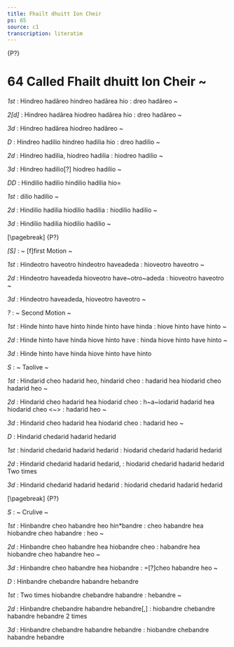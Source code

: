 ```yaml
---
title: Fhailt dhuitt Ion Cheir
ps: 65
source: c1
transcription: literatim
---
```


{P?}

# 64 Called Fhailt dhuitt Ion Cheir \~

_1st_
: Hindreo hadãreo hindreo hadãrea hio
: dreo hadãreo \~

_2\[d\]_
: Hindreo hadãrea hiodreo hadãrea hio
: dreo hadãreo \~

_3d_
: Hindreo hadãrea hiodreo hadãreo \~

_D_
: Hindreo hadilio hindreo hadilia hio
: dreo hadilio \~

_2d_
: Hindreo hadilia, hiodreo hadilia
: hiodreo hadilio \~

_3d_
: Hindreo hadilio\[?\] hiodreo hadilio \~

_DD_
: Hindilio hadilio hindilio hadilia hio=

_1st_
: dilio hadilio \~

_2d_
: Hindilio hadilia hiodilio hadilia
: hiodilio hadilio \~

_3d_
: Hindilio hadilia hiodilio hadilio \~

[\pagebreak]
{P?}

_\[S\]_
: \~ \[f\]first Motion \~

_1st_
: Hindeotro haveotro hindeotro haveadeda
: hioveotro haveotro \~

_2d_
: Hindeotro haveadeda hioveotro have~otro~adeda
: hioveotro haveotro \~

_3d_
: Hindeotro haveadeda, hioveotro haveotro \~

_?_
: \~ Second Motion \~

_1st_
: Hinde hinto have hinto hinde hinto have hinda
: hiove hinto have hinto \~

_2d_
: Hinde hinto have hinda hiove hinto have
: hinda hiove hinto have hinto \~

_3d_
: Hinde hinto have hinda hiove hinto have hinto

_S_
: \~ Taolive \~

_1st_
: Hindarid cheo hadarid heo, hindarid cheo
: hadarid hea hiodarid cheo hadarid heo \~

_2d_
: Hindarid cheo hadarid hea hiodarid cheo
: h~a~iodarid hadarid hea hiodarid cheo \<\~\>
: hadarid heo \~

_3d_
: Hindarid cheo hadarid hea hiodarid cheo
: hadarid heo \~

_D_
: Hindarid chedarid hadarid hedarid

_1st_
: hindarid chedarid hadarid hedarid
: hiodarid chedarid hadarid hedarid

_2d_
: Hindarid chedarid hadarid hedarid,
: hiodarid chedarid hadarid hedarid Two times

_3d_
: Hindarid chedarid hadarid hedarid
: hiodarid chedarid hadarid hedarid

[\pagebreak]
{P?}

_S_
: \~ Crulive \~

_1st_
: Hinbandre cheo habandre heo hin\*bandre
: cheo habandre hea hiobandre cheo habandre
: heo \~

_2d_
: Hinbandre cheo habandre hea hiobandre cheo
: habandre hea hiobandre cheo habandre heo \~

_3d_
: Hinbandre cheo habandre hea hiobandre
: =\[?\]cheo habandre heo \~

_D_
: Hinbandre chebandre habandre hebandre

_1st_
: Two times hiobandre chebandre habandre
: hebandre \~

_2d_
: Hinbandre chebandre habandre hebandre\[,\]
: hiobandre chebandre habandre hebandre 2 times

_3d_
: Hinbandre chebandre habandre hebandre
: hiobandre chebandre habandre hebandre

